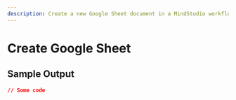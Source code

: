 ```yaml
---
description: Create a new Google Sheet document in a MindStudio workflow
---
```


# Create Google Sheet

## Sample Output

```json
// Some code
```
